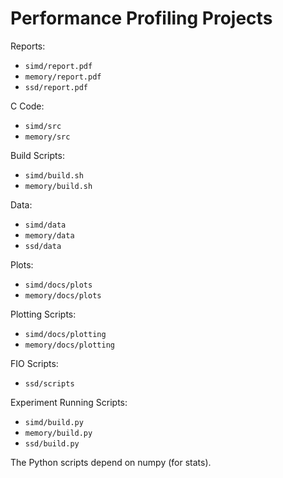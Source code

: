 # Performance Profiling Projects

Reports:
- `simd/report.pdf`
- `memory/report.pdf`
- `ssd/report.pdf`

C Code:
- `simd/src`
- `memory/src`

Build Scripts:
- `simd/build.sh`
- `memory/build.sh`

Data:
- `simd/data`
- `memory/data`
- `ssd/data`

Plots:
- `simd/docs/plots`
- `memory/docs/plots`

Plotting Scripts:
- `simd/docs/plotting`
- `memory/docs/plotting`

FIO Scripts:
- `ssd/scripts`

Experiment Running Scripts:
- `simd/build.py`
- `memory/build.py`
- `ssd/build.py`

The Python scripts depend on numpy (for stats).

